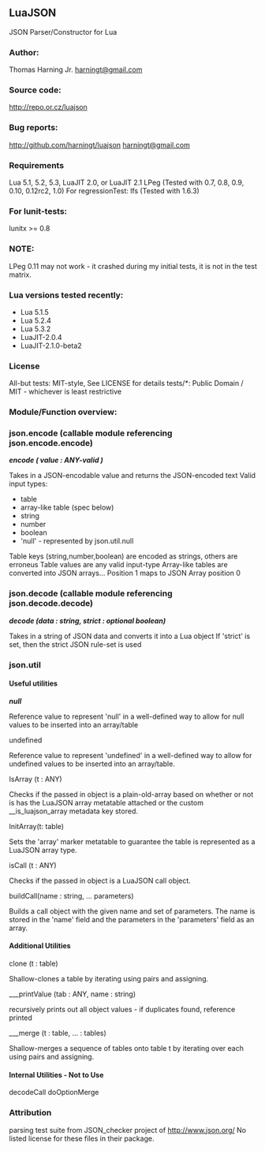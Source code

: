 ## LuaJSON
JSON Parser/Constructor for Lua

### Author:
Thomas Harning Jr. <harningt@gmail.com>

### Source code:
http://repo.or.cz/luajson

### Bug reports:
http://github.com/harningt/luajson
harningt@gmail.com

### Requirements
Lua 5.1, 5.2, 5.3, LuaJIT 2.0, or LuaJIT 2.1
LPeg (Tested with 0.7, 0.8, 0.9, 0.10, 0.12rc2, 1.0)
For regressionTest:
	lfs (Tested with 1.6.3)
### For lunit-tests:
lunitx >= 0.8

### NOTE:
LPeg 0.11 may not work - it crashed during my initial tests,
it is not in the test matrix.

### Lua versions tested recently:
* Lua 5.1.5
* Lua 5.2.4
* Lua 5.3.2
* LuaJIT-2.0.4
* LuaJIT-2.1.0-beta2

### License
All-but tests: MIT-style, See LICENSE for details
tests/*:       Public Domain / MIT - whichever is least restrictive

### Module/Function overview:
### json.encode (callable module referencing json.encode.encode)
___encode ( value : ANY-valid )___

Takes in a JSON-encodable value and returns the JSON-encoded text
Valid input types:
* table
* array-like table (spec below)
* string
* number
* boolean
* 'null' - represented by json.util.null

Table keys (string,number,boolean) are encoded as strings, others are erroneus
Table values are any valid input-type
Array-like tables are converted into JSON arrays...
Position 1 maps to JSON Array position 0

### json.decode (callable module referencing json.decode.decode)
___decode (data : string, strict : optional boolean)___

Takes in a string of JSON data and converts it into a Lua object
If 'strict' is set, then the strict JSON rule-set is used

### json.util
#### Useful utilities
___null___

Reference value to represent 'null' in a well-defined way to
allow for null values to be inserted into an array/table

   undefined

Reference value to represent 'undefined' in a well-defined
way to allow for undefined values to be inserted into an
array/table.

   IsArray (t : ANY)

Checks if the passed in object is a plain-old-array based on
whether or not is has the LuaJSON array metatable attached
or the custom __is_luajson_array metadata key stored.

   InitArray(t: table)

Sets the 'array' marker metatable to guarantee the table is
represented as a LuaJSON array type.

   isCall (t : ANY)

Checks if the passed in object is a LuaJSON call object.

   buildCall(name : string, ... parameters)

Builds a call object with the given name and set of parameters.
The name is stored in the 'name' field and the parameters in
the 'parameters' field as an array.

#### Additional Utilities
   clone (t : table)

Shallow-clones a table by iterating using pairs and assigning.

___printValue (tab : ANY, name : string)

recursively prints out all object values - if duplicates found, reference printed

___merge (t : table, ... : tables)

Shallow-merges a sequence of tables onto table t by iterating over each using
pairs and assigning.

#### Internal Utilities - Not to Use
   decodeCall
   doOptionMerge

### Attribution
parsing test suite from JSON_checker project of http://www.json.org/
No listed license for these files in their package.
